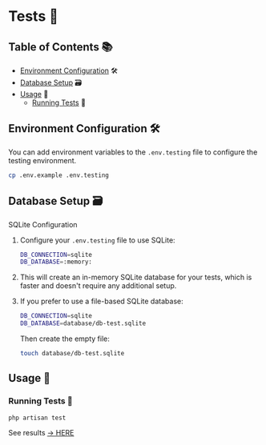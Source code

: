 # Tests 🧪

## Table of Contents 📚

- [Environment Configuration](#environment-configuration-) 🛠️
- [Database Setup](#database-setup-) 🗃️
- [Usage](#usage-) 🔧
  - [Running Tests](#running-tests-) 🧪
  
## Environment Configuration 🛠️

You can add environment variables to the `.env.testing` file to configure the testing environment.
  
```bash
cp .env.example .env.testing
```

## Database Setup 🗃️

SQLite Configuration

1. Configure your `.env.testing` file to use SQLite:
   ```bash
   DB_CONNECTION=sqlite
   DB_DATABASE=:memory:
   ```

2. This will create an in-memory SQLite database for your tests, which is faster and doesn't require any additional setup.

3. If you prefer to use a file-based SQLite database:
   ```bash
   DB_CONNECTION=sqlite
   DB_DATABASE=database/db-test.sqlite
   ```
   Then create the empty file:
   ```bash
   touch database/db-test.sqlite
   ```

## Usage 🔧

### Running Tests 🧪

```bash
php artisan test
```
See results [-> HERE](https://app.warp.dev/block/1BKVVC7IXMZUXcVOulsUht)